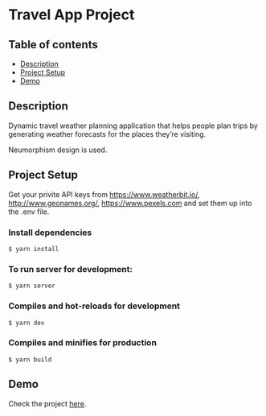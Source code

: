 # Travel App Project

## Table of contents

- [Description](#description)
- [Project Setup](#project-setup)
- [Demo](#demo)

## Description

Dynamic travel weather planning application that helps people plan trips by generating weather forecasts for the places they’re visiting.

Neumorphism design is used.

## Project Setup

Get your privite API keys from https://www.weatherbit.io/, http://www.geonames.org/, https://www.pexels.com and set them up into the .env file.

### Install dependencies

```
$ yarn install
```

### To run server for development:

```
$ yarn server
```

### Compiles and hot-reloads for development

```
$ yarn dev
```

### Compiles and minifies for production

```
$ yarn build
```

## Demo

Check the project [here](https://zealous-bassi-316946.netlify.app).
